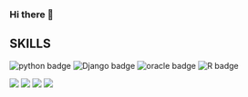 ### Hi there 👋

## SKILLS
![python badge](https://img.shields.io/badge/Python-FFD43B?style=for-the-badge&logo=python&logoColor=blue)
![Django badge](https://img.shields.io/badge/Django-092E20?style=for-the-badge&logo=django&logoColor=green)
![oracle badge](https://img.shields.io/badge/Oracle-F80000?style=for-the-badge&logo=Oracle&logoColor=white)
![R badge](https://img.shields.io/badge/R-276DC3?style=for-the-badge&logo=r&logoColor=white)

<img src="https://img.shields.io/badge/Python-3766AB?style=flat-square&logo=Python&logoColor=white"/>
<img src="https://img.shields.io/badge/R-276DC3?style=flat-square&logo=R&logoColor=white"/>
<img src="https://img.shields.io/badge/oracle-F80000?style=for-the-badge&logo=oracle&logoColor=white">
<img src="https://img.shields.io/badge/django-092E20?style=for-the-badge&logo=django&logoColor=white">

<!--
**YE2733/ye2733** is a ✨ _special_ ✨ repository because its `README.md` (this file) appears on your GitHub profile.

Here are some ideas to get you started:

- 🔭 I’m currently working on ...
- 🌱 I’m currently learning ...
- 👯 I’m looking to collaborate on ...
- 🤔 I’m looking for help with ...
- 💬 Ask me about ...
- 📫 How to reach me: ...
- 😄 Pronouns: ...
- ⚡ Fun fact: ...
-->
